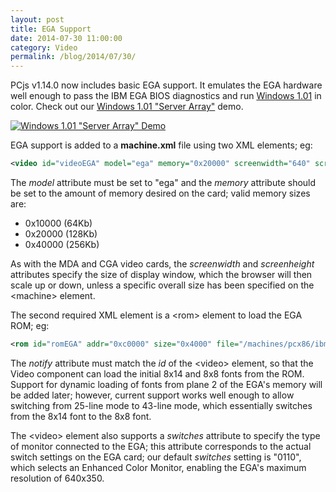 ```yaml
---
layout: post
title: EGA Support
date: 2014-07-30 11:00:00
category: Video
permalink: /blog/2014/07/30/
---
```


PCjs v1.14.0 now includes basic EGA support.  It emulates the EGA hardware well enough to pass the IBM EGA BIOS
diagnostics and run [Windows 1.01](/software/pcx86/sys/windows/1.01/) in color.  Check out our
[Windows 1.01 "Server Array"](/software/pcx86/sys/windows/1.01/array/) demo.

[<img src="/blog/images/win101-array-demo-small.jpg" alt='Windows 1.01 "Server Array" Demo'/>](/blog/images/win101-array-demo.jpg)

EGA support is added to a **machine.xml** file using two XML elements; eg:

```xml
<video id="videoEGA" model="ega" memory="0x20000" screenwidth="640" screenheight="350"/>
```

The *model* attribute must be set to "ega" and the *memory* attribute should be set to the amount of memory
desired on the card; valid memory sizes are:
 
- 0x10000 (64Kb)
- 0x20000 (128Kb)
- 0x40000 (256Kb)

As with the MDA and CGA video cards, the *screenwidth* and *screenheight* attributes specify the size of display
window, which the browser will then scale up or down, unless a specific overall size has been specified on the
&lt;machine&gt; element.

The second required XML element is a &lt;rom&gt; element to load the EGA ROM; eg:

```xml
<rom id="romEGA" addr="0xc0000" size="0x4000" file="/machines/pcx86/ibm/video/ega/IBM-EGA.json5" notify="videoEGA"/>
```

The *notify* attribute must match the *id* of the &lt;video&gt; element, so that the Video component can load
the initial 8x14 and 8x8 fonts from the ROM.  Support for dynamic loading of fonts from plane 2 of the EGA's memory
will be added later; however, current support works well enough to allow switching from 25-line mode to 43-line mode,
which essentially switches from the 8x14 font to the 8x8 font.

The &lt;video&gt; element also supports a *switches* attribute to specify the type of monitor connected to the EGA;
this attribute corresponds to the actual switch settings on the EGA card; our default *switches* setting is "0110",
which selects an Enhanced Color Monitor, enabling the EGA's maximum resolution of 640x350.
